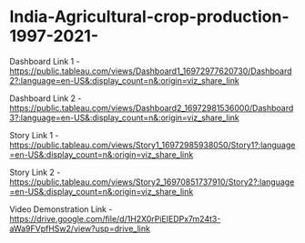 # India-Agricultural-crop-production-1997-2021-

Dashboard Link 1 - https://public.tableau.com/views/Dashboard1_16972977620730/Dashboard2?:language=en-US&:display_count=n&:origin=viz_share_link

Dashboard Link 2 -https://public.tableau.com/views/Dashboard2_16972981536000/Dashboard3?:language=en-US&:display_count=n&:origin=viz_share_link

Story Link 1 - https://public.tableau.com/views/Story1_16972985938050/Story1?:language=en-US&:display_count=n&:origin=viz_share_link

Story Link 2 -https://public.tableau.com/views/Story2_16970851737910/Story2?:language=en-US&:display_count=n&:origin=viz_share_link

Video Demonstration Link - https://drive.google.com/file/d/1H2X0rPiEIEDPx7m24t3-aWa9FVpfHSw2/view?usp=drive_link


